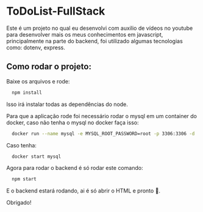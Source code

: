 # ToDoList-FullStack


Este é um projeto no qual eu desenvolvi com auxilio de vídeos no youtube para desenvolver mais os meus conhecimentos em javascript, principalmente na parte do backend, foi utilizado algumas tecnologias como: dotenv, express.

## Como rodar o projeto:

Baixe os arquivos e rode:
```bash
  npm install
```
Isso irá instalar todas as dependências do node.

Para que a aplicação rode foi necessário rodar o mysql em um container do docker, caso não tenha o mysql no docker faça isso:
```bash
  docker run --name mysql -e MYSQL_ROOT_PASSWORD=root -p 3306:3306 -d
```

Caso tenha:
```bash
  docker start mysql
```
Agora para rodar o backend é só rodar este comando:
```bash
  npm start
```
E o backend estará rodando, ai é só abrir o HTML e pronto 🤗.

Obrigado!
